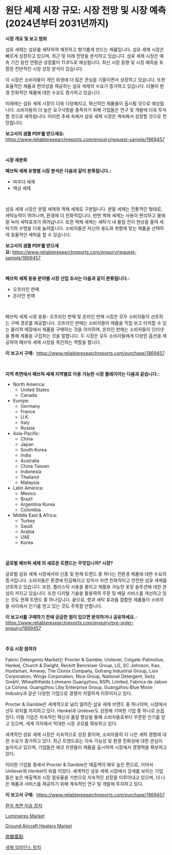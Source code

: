 <p><h1>원단 세제 시장 규모: 시장 전망 및 시장 예측 (2024년부터 2031년까지)</h1></p><p><strong>시장 개요 및 보고 범위</strong></p>
<p><p>섬유 세제는 섬유를 세탁하여 깨끗하고 향기롭게 만드는 제품입니다. 섬유 세제 시장은 빠르게 성장하고 있으며, 최근 및 미래 전망을 분석하고 있습니다. 섬유 세제 시장은 예측 기간 동안 연평균 성장률이 11.9%로 예상됩니다. 최신 시장 동향 및 시장 예측을 포함한 전반적인 시장 성장 분석이 있습니다.</p><p>이 시장은 소비자들이 개인 위생에 더 많은 관심을 기울이면서 성장하고 있습니다. 또한 효율적인 제품과 편의성을 제공하는 섬유 세제의 수요가 증가하고 있습니다. 더불어 환경 친화적인 제품에 대한 수요도 증가하고 있습니다.</p><p>미래에는 섬유 세제 시장이 더욱 다양해지고, 혁신적인 제품들이 출시될 것으로 예상됩니다. 소비자들의 더 높은 요구사항을 충족하기 위해 기업들은 연구 및 개발에 더욱 투자할 것으로 예측됩니다. 이러한 추세 속에서 섬유 세제 시장은 계속해서 성장할 것으로 전망됩니다.</p></p>
<p><strong>보고서의 샘플 PDF를 받으세요:</strong> <a href="https://www.reliableresearchreports.com/enquiry/request-sample/1869457">https://www.reliableresearchreports.com/enquiry/request-sample/1869457</a></p>
<p>&nbsp;</p>
<p><strong>시장 세분화</strong></p>
<p><strong>패브릭 세제 유형별 시장 분석은 다음과 같이 분류됩니다.:</strong></p>
<p><ul><li>파우더 세제</li><li>액상 세제</li></ul></p>
<p>&nbsp;</p>
<p><p>섬유 세제 시장은 분말 세제와 액체 세제로 구분됩니다. 분말 세제는 전통적인 형태로, 세탁능력이 뛰어나며, 환경에 더 친화적입니다. 반면 액체 세제는 사용이 편리하고 물에 잘 녹아 세탁효과가 뛰어납니다. 또한 액체 세제는 세탁기 내 물침 전이 현상을 줄여 세탁기의 수명을 더욱 늘려줍니다. 소비자들은 자신의 용도와 취향에 맞는 제품을 선택하여 효율적인 세탁을 할 수 있습니다.</p></p>
<p><strong>보고서의 샘플 PDF를 받으세요:</strong>&nbsp;<a href="https://www.reliableresearchreports.com/enquiry/request-sample/1869457">https://www.reliableresearchreports.com/enquiry/request-sample/1869457</a></p>
<p>&nbsp;</p>
<p><strong> 패브릭 세제 응용 분야별 시장 산업 조사는 다음과 같이 분류됩니다.:</strong></p>
<p><ul><li>오프라인 판매</li><li>온라인 판매</li></ul></p>
<p>&nbsp;</p>
<p><p>패브릭 세제 시장 응용- 오프라인 판매 및 온라인 판매 시장은 모두 소비자들이 선호하는 구매 경로를 제공합니다. 오프라인 판매는 소비자들이 제품을 직접 보고 터치할 수 있는 물리적 매장에서 제품을 구매하는 것을 의미하며, 온라인 판매는 소비자들이 인터넷을 통해 제품을 구입하는 것을 말합니다. 두 시장은 모두 소비자들에게 다양한 옵션을 제공하여 패브릭 세제 시장을 촉진하는 역할을 합니다.</p></p>
<p><strong>이 보고서 구매:</strong>&nbsp; <a href="https://www.reliableresearchreports.com/purchase/1869457">https://www.reliableresearchreports.com/purchase/1869457</a></p>
<p>&nbsp;</p>
<p><strong>지역 측면에서 패브릭 세제 지역별로 이용 가능한 시장 플레이어는 다음과 같습니다.:</strong></p>
<p><ul>
    <li>
        North America:
        <ul>
            <li>United States</li>
            <li>Canada</li>
        </ul>
    </li>
    <li>
        Europe:
        <ul>
            <li>Germany</li>
            <li>France</li>
            <li>U.K.</li>
            <li>Italy</li>
            <li>Russia</li>
        </ul>
    </li>
    <li>
        Asia-Pacific:
        <ul>
            <li>China</li>
            <li>Japan</li>
            <li>South Korea</li>
            <li>India</li>
            <li>Australia</li>
            <li>China Taiwan</li>
            <li>Indonesia</li>
            <li>Thailand</li>
            <li>Malaysia</li>
        </ul>
    </li>
    <li>
        Latin America:
        <ul>
            <li>Mexico</li>
            <li>Brazil</li>
            <li>Argentina Korea</li>
            <li>Colombia</li>
        </ul>
    </li>
    <li>
        Middle East & Africa:
        <ul>
            <li>Turkey</li>
            <li>Saudi</li>
            <li>Arabia</li>
            <li>UAE</li>
            <li>Korea</li>
        </ul>
    </li>
    </ul></p>
<p>&nbsp;</p>
<p><strong>글로벌 패브릭 세제 의 새로운 트렌드는 무엇입니까? 시장?</strong></p>
<p><p>글로벌 섬유 세제 시장에서의 신흥 및 현재 트렌드 중 하나는 친환경 제품에 대한 수요의 증가입니다. 소비자들은 환경에 민감해지고 있어서 자연 친화적이고 안전한 섬유 세제를 선호하고 있습니다. 또한, 플라스틱 사용을 줄이고 재활용 가능한 포장 솔루션에 대한 관심이 커지고 있습니다. 또한 디지털 기술을 활용하여 주문 및 배달 서비스를 개선하고 있는 것도 현재 트랜드 중 하나입니다. 끝으로, 향과 세탁 효과를 결합한 제품들이 소비자들 사이에서 인기를 얻고 있는 것도 주목할 만합니다.</p></p>
<p><strong>이 보고서를 구매하기 전에 궁금한 점이 있으면 문의하거나 공유하세요.</strong>- <a href="https://www.reliableresearchreports.com/enquiry/pre-order-enquiry/1869457">https://www.reliableresearchreports.com/enquiry/pre-order-enquiry/1869457</a></p>
<p>&nbsp;</p>
<p><strong>주요 시장 참여자</strong></p>
<p><p>Fabric Detergents Market는 Procter & Gamble, Unilever, Colgate-Palmolive, Henkel, Church & Dwight, Reckitt Benckiser Group, LG, SC Johnson, Kao, Huntsman, Amway, The Clorox Company, Golrang Industrial Group, Lion Corporation, Wings Corporation, Nice Group, National Detergent, Seitz GmbH, Whealthfields Lohmann Guangzhou, RSPL Limited, Fabrica de Jabon La Corona, Guangzhou Liby Enterprise Group, Guangzhou Blue Moon Industry과 같은 다양한 기업으로 경쟁이 치열하게 이루어지고 있다.</p><p>Procter & Gamble은 세계적으로 널리 알려진 섬유 세제 브랜드 중 하나이며, 시장에서 선두 위치를 차지하고 있다. Henkel과 Unilever도 성장에 기여한 기업 중 하나로 손꼽힌다. 이들 기업은 지속적인 혁신과 품질 향상을 통해 소비자들로부터 꾸준한 인기를 얻고 있으며, 세계 각지에서 막대한 시장 규모를 확보하고 있다.</p><p>세계적인 섬유 세제 시장은 지속적으로 성장 중이며, 소비자들의 더 나은 세탁 경험에 대한 수요가 증가하고 있다. 최근 트렌드로는 지속 가능성 및 환경 친화성에 대한 관심이 높아지고 있으며, 기업들은 에코 프렌들리 제품을 출시하여 시장에서 경쟁력을 확보하고 있다.</p><p>이러한 기업들 중에서 Procter & Gamble은 매출액이 매우 높은 편으로, 이어서 Unilever와 Henkel이 뒤를 이었다. 세계적인 섬유 세제 시장에서 강세를 보이는 기업들은 높은 매출액과 시장 점유율을 기반으로 지속적인 성장을 이루어내고 있으며, 더 나은 제품과 서비스를 제공하기 위해 계속적인 연구 및 개발에 투자하고 있다.</p></p>
<p><strong>이 보고서 구매:</strong>&nbsp;&nbsp;<a href="https://www.reliableresearchreports.com/purchase/1869457">https://www.reliableresearchreports.com/purchase/1869457</a></p>
<p><p><a href="https://medium.com/@stanleylyittle554467/%ED%99%98%EC%9E%90-%EC%9D%B4%EB%8F%99-%EB%B3%B4%EC%A1%B0%EA%B8%B0%EA%B8%B0-%EC%8B%9C%EC%9E%A5-%EC%A0%84%EB%A7%9D-%EC%82%B0%EC%97%85-%EA%B0%9C%EC%9A%94-%EB%B0%8F-%EC%98%88%EC%B8%A1-2024%EB%85%84%EB%B6%80%ED%84%B0-2031%EB%85%84%EA%B9%8C%EC%A7%80-b4f0785e53e9">환자 측면 이송 장치</a></p><p><a href="https://github.com/luckyshygirl/Market-Research-Report-List-3/blob/main/luminaires-market.md">Luminaires Market</a></p><p><a href="https://issuu.com/reportprime-2/docs/ground-aircraft-heaters-market-size-2030.pptx">Ground Aircraft Heaters Market</a></p><p><a href="https://github.com/zjkmgcs938405/Market-Research-Report-List-1/blob/main/40261423727.md">炭酸亜鉛</a></p><p><a href="https://github.com/laholand/Market-Research-Report-List-3/blob/main/55730353269.md">생체 임피던스 장치</a></p></p>
